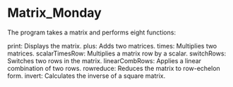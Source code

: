 # Matrix_Monday
The program takes a matrix and performs eight functions:

print: Displays the matrix.
plus: Adds two matrices.
times: Multiplies two matrices.
scalarTimesRow: Multiplies a matrix row by a scalar.
switchRows: Switches two rows in the matrix.
linearCombRows: Applies a linear combination of two rows.
rowreduce: Reduces the matrix to row-echelon form.
invert: Calculates the inverse of a square matrix.
